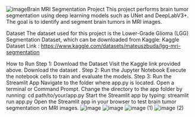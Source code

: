 ![image](https://github.com/user-attachments/assets/3d757fe1-9706-430e-a56e-51a322630027)Brain MRI Segmentation Project
This project performs brain tumor segmentation using deep learning models such as UNet and DeepLabV3+. The goal is to identify and segment brain tumors in MRI images.

Dataset
The dataset used for this project is the Lower-Grade Glioma (LGG) Segmentation Dataset, which can be downloaded from Kaggle:
Kaggle Dataset Link : https://www.kaggle.com/datasets/mateuszbuda/lgg-mri-segmentation

How to Run
Step 1: Download the Dataset
Visit the Kaggle link provided above.
Download the dataset .
Step 2: Run the Jupyter Notebook
Execute the notebook cells to train and evaluate the models.
Step 3: Run the Streamlit App
Navigate to the folder where app.py is located.
Open a terminal or Command Prompt.
Change the directory to the app folder by running:
cd path/to/your/app.py
Start the Streamlit app by typing:
streamlit run app.py
Open the Streamlit app in your browser to test brain tumor segmentation on MRI images.
![image](https://github.com/user-attachments/assets/fb415ae9-a34e-4cb7-bf9d-6393bfcde751)
![image](https://github.com/user-attachments/assets/cbe88bc2-a6f3-42dc-8223-766cfcd668c4)
![image (1)](https://github.com/user-attachments/assets/ec2a5489-46df-442f-b0e3-6ce7c386915b)
![image (2)](https://github.com/user-attachments/assets/946652cc-0ff6-4047-99c4-30412bd4d9ba)

